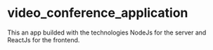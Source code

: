 # video_conference_application
This an app builded with the technologies NodeJs for the server and ReactJs for the frontend.
